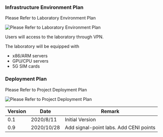 ### Infrastructure Environment Plan

Please Refer to Laboratory Environment Plan

![Please Refer to Laboratory Environment Plan](https://images.gitee.com/uploads/images/2020/1028/183207_d59da014_7791645.png "图片1.png")

Users will access to the laboratory through VPN.

The laboratory will be equipped with
- x86/ARM servers
- GPU/CPU servers
- 5G SIM cards

### Deployment Plan

Please Refer to Project Deployment Plan

![Please Refer to Project Deployment Plan](https://images.gitee.com/uploads/images/2020/0812/213700_2a3993a2_7791645.png "图片1.png")


| Version | Date      | Remark          |
|---------|-----------|-----------------|
| 0.1     | 2020/8/11 | Initial Version |
| 0.9     | 2020/10/28 | Add signal-point labs. Add CENI points |

